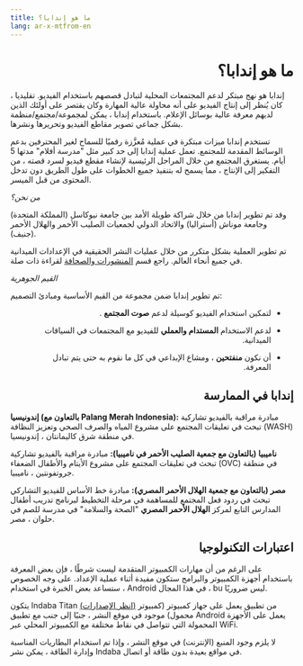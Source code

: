 ```yaml
---
title: ما هو إندابا؟
lang: ar-x-mtfrom-en
---
```

<ReadTime/> 

<h1 style=";text-align:right;direction:rtl"> ما هو إندابا؟ </h1> 

<Leader> 

 إندابا هو نهج مبتكر لدعم المجتمعات المحلية لتبادل قصصهم باستخدام الفيديو. تقليديا ، كان يُنظر إلى إنتاج الفيديو على أنه محاولة عالية المهارة وكان يقتصر على أولئك الذين لديهم معرفة عالية بوسائل الإعلام. باستخدام إندابا ، يمكن لمجموعة/مجتمع/منظمة بشكل جماعي تصوير مقاطع الفيديو وتحريرها ونشرها.  

<!-- Indaba is a process to support collaborative film-making by non-professionals. It supports the entire process from commissioning content, helping contributors capture high value content, to creating edits \(stories\) representing their narratives. --> 

 تستخدم إندابا ميزات مبتكرة في عملية مُعزَّزة رقميًا للسماح لغير المحترفين بدعم الوسائط المقدمة للمجتمع. تعمل عملية إندابا إلى حد كبير مثل &quot;مدرسة أفلام&quot; مدتها 5 أيام. يستغرق المجتمع من خلال المراحل الرئيسية لإنشاء مقطع فيديو لسرد قصته ، من التفكير إلى الإنتاج ، مما يسمح له بتنفيذ جميع الخطوات على طول الطريق دون تدخل المحتوى من قبل الميسر.  

<el-divider content-position="left"> <i class="el-icon-user"/>من نحن؟</i> </el-divider> 

 وقد تم تطوير إندابا من خلال شراكة طويلة الأمد بين جامعة نيوكاسل (المملكة المتحدة) وجامعة موناش (أستراليا) والاتحاد الدولي لجمعيات الصليب الأحمر والهلال الأحمر (جنيف).  

 تم تطوير العملية بشكل متكرر من خلال عمليات النشر الحقيقية في الإعدادات الميدانية في جميع أنحاء العالم. راجع قسم <a href="/ar/guide/pubs/">المنشورات والصحافة</a> لقراءة ذات صلة.  

<el-divider content-position="left"> <i class="el-icon-trophy"/>القيم الجوهرية</i> </el-divider> 

 تم تطوير إندابا ضمن مجموعة من القيم الأساسية ومبادئ التصميم:  

<ul style=";text-align:right;direction:rtl"><li style=";text-align:right;direction:rtl"> لتمكين استخدام الفيديو كوسيلة لدعم <strong>صوت المجتمع</strong> . </li></ul> 
<ul style=";text-align:right;direction:rtl"><li style=";text-align:right;direction:rtl"> لدعم الاستخدام <strong>المستدام والعملي</strong> للفيديو مع المجتمعات في السياقات الميدانية. </li></ul> 
<ul style=";text-align:right;direction:rtl"><li style=";text-align:right;direction:rtl"> أن نكون <strong>منفتحين</strong> ، ومشاع الإبداعي في كل ما نقوم به حتى يتم تبادل المعرفة. </li></ul> 

</Leader> 

<h2 style=";text-align:right;direction:rtl"> إندابا في الممارسة </h2> 

 <strong>إندونيسيا (بالتعاون مع Palang Merah Indonesia):</strong> مبادرة مراقبة بالفيديو تشاركية تبحث في تعليقات المجتمع على مشروع المياه والصرف الصحي وتعزيز النظافة (WASH) في منطقة شرق كاليمانتان ، إندونيسيا.  

<YouTube id="6N8y-uMrMe8"/> 

 <strong>ناميبيا (بالتعاون مع جمعية الصليب الأحمر في ناميبيا):</strong> مبادرة مراقبة بالفيديو تشاركية تبحث في تعليقات المجتمع على مشروع الأيتام والأطفال الضعفاء (OVC) في منطقة جروتفونتين ، ناميبيا.  

<YouTube id="n7yMINp1dCQ"/> 

 <strong>مصر (بالتعاون مع جمعية الهلال الأحمر المصري):</strong> مبادرة خط الأساس للفيديو التشاركي تبحث في ردود فعل المجتمع للمساهمة في مرحلة التخطيط لبرنامج تدريب أطفال المدارس التابع لمركز <strong>الهلال الأحمر المصري</strong> &quot;الصحة والسلامة&quot; في مدرسة للصم في حلوان ، مصر.  

<YouTube id="KNRztuM_J8Q"/> 

<h2 style=";text-align:right;direction:rtl"> اعتبارات التكنولوجيا </h2> 

 على الرغم من أن مهارات الكمبيوتر المتقدمة ليست شرطًا ، فإن بعض المعرفة باستخدام أجهزة الكمبيوتر والبرامج ستكون مفيدة أثناء عملية الإعداد. على وجه الخصوص ، ستساعد بعض الخبرة في استخدام Android في هذا المجال ، bu ليس ضروريًا.  

 يتكون Indaba Titan <a href="/ar/guide/editions/">(انظر الإصدارات)</a> من تطبيق يعمل على جهاز كمبيوتر (كمبيوتر محمول) موجود في موقع النشر ، جنبًا إلى جنب مع تطبيق Android يعمل على الأجهزة المحمولة التي تتواصل في نقاط مختلفة مع الكمبيوتر المحلي عبر WiFi.  

 لا يلزم وجود المنبع (الإنترنت) في موقع النشر ، وإذا تم استخدام البطاريات المناسبة وإدارة الطاقة ، يمكن نشر Indaba في مواقع بعيدة بدون طاقة أو اتصال.  
